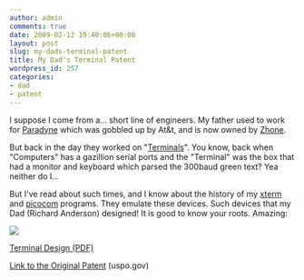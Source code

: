 ```yaml
---
author: admin
comments: true
date: 2009-02-12 19:40:06+00:00
layout: post
slug: my-dads-terminal-patent
title: My Dad's Terminal Patent
wordpress_id: 257
categories:
- dad
- patent
---
```


I suppose I come from a... short line of engineers. My father used to work for [Paradyne](http://www.paradyne.com/) which was gobbled up by At&t, and is now owned by [Zhone](http://www.zhone.com/).

But back in the day they worked on "[Terminals](http://en.wikipedia.org/wiki/Computer_terminal)". You know, back when "Computers" has a gazillion serial ports and the "Terminal" was the box that had a monitor and keyboard which parsed the 300baud green text? Yea neither do I...

But I've read about such times, and I know about the history of my [xterm](http://en.wikipedia.org/wiki/Xterm) and [picocom](http://efault.net/npat/hacks/picocom/) programs. They emulate these devices. Such devices that my Dad (Richard Anderson) designed! It is good to know your roots. Amazing:

[![](/uploads/terminal-300x221.jpg)](/uploads/terminal.jpg)

[Terminal Design (PDF)](/other/patd273189.pdf)

[Link to the Original Patent](http://patft.uspto.gov/netacgi/nph-Parser?Sect1=PTO1&Sect2=HITOFF&d=PALL&p=1&u=%2Fnetahtml%2FPTO%2Fsrchnum.htm&r=1&f=G&l=50&s1=D273,189.PN.&OS=PN/D273,189&RS=PN/D273,189) (uspo.gov)
